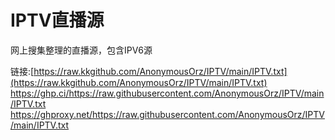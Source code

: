 # IPTV直播源
网上搜集整理的直播源，包含IPV6源

链接:[https://raw.kkgithub.com/AnonymousOrz/IPTV/main/IPTV.txt](https://raw.kkgithub.com/AnonymousOrz/IPTV/main/IPTV.txt)
    https://ghp.ci/https://raw.githubusercontent.com/AnonymousOrz/IPTV/main/IPTV.txt
    https://ghproxy.net/https://raw.githubusercontent.com/AnonymousOrz/IPTV/main/IPTV.txt

